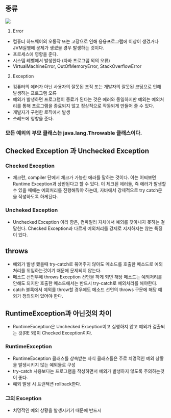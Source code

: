 ## 종류

![](https://user-images.githubusercontent.com/70433341/104199159-6d2f1200-546a-11eb-89bd-207c4d2c149f.png)

1. Error
 - 컴퓨터 하드웨어의 오동작 또는 고장으로 인해 응용프로그램에 이상이 생겼거나 JVM실행에 문제가 생겼을 경우 발생하는 것이다.
 - 프로세스에 영향을 준다.
 - 시스템 레벨에서 발생한다 (자바 프로그램 외의 오류)
 - VirtualMachineError, OutOfMemoryError, StackOverflowError

2. Exception
 - 컴퓨터의 에러가 아닌 사용자의 잘못된 조작 또는 개발자의 잘못된 코딩으로 인해 발생하는 프로그램 오류
 - 예외가 발생하면 프로그램이 종료가 된다는 것은 에러와 동일하지만 예외는 예외처리를 통해 프로그램을 종료되지 않고 정상적으로 작동되게 만들어 줄 수 있다.
 - 개발자가 구현한 로직에서 발생
 - 쓰레드에 영향을 준다.

### 모든 예외의 부모 클래스는 java.lang.Throwable 클래스이다.
 
## Checked Exception 과 Unchecked Exception

### Checked Exception
- 체크란, compiler 단에서 체크가 가능한 에러를 말하는 것이다. 이는 어찌보면 Runtime Exception과 상반된다고 할 수 있다. 이 체크된 에러들, 즉 에러가 발생할 수 있을 때에는 예외처리를 진행해줘야 하는데, 자바에서 강제적으로 try catch문을 작성하도록 하게된다.

### Uncheked Exception
- Unchecked Exception 이라 함은, 컴파일러 자체에서 예외를 찾아내지 못하는 걸 말한다. Checked Exception과 다르게 예외처리를 강제로 지저하지는 않는 특징이 있다.

## throws
 - 예외가 발생 했을때 try-catch로 묶어주지 않아도 메소드를 호출한 메소드로 예외처리를 위임하는것이기 때문에 문제되지 않는다.
 - 메소드 선언부에 throws Exception 선언을 하게 되면 해당 메소드는 예외처리를 안해도 되지만 호출한 메소드에서는 반드시 try-catch로 예외처리를 해야한다.
 - catch 블록에서 예외를 throw할 경우에도 메소드 선언의 throws 구문에 해당 예외가 정의되어 있어야 한다.

## RuntimeException과 아닌것의 차이
 - RuntimeException은 Unchecked Exception이고 실행하지 않고 예외가 검출되는 것(RE 외)이 Checked Exception이다.

### RuntimeException
 - RuntimeException 클래스를 상속받는 자식 클래스들은 주로 치명적인 예외 상황을 발생시키지 않는 예외들로 구성
 - try-catch 사용보다는 프로그램을 작성하면서 예외가 발생하지 않도록 주의하는것이 좋다.
 - 예외 발생 시 트랜잭션 rollback한다.

### 그외 Exception
 - 치명적인 예외 상황을 발생시키기 때문에 반드시 

